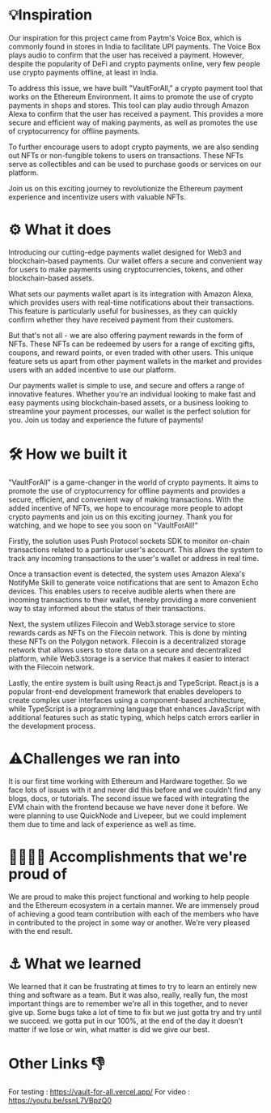 # 💡Inspiration
Our inspiration for this project came from Paytm's Voice Box, which is commonly found in stores in India to facilitate UPI payments. The Voice Box plays audio to confirm that the user has received a payment. However, despite the popularity of DeFi and crypto payments online, very few people use crypto payments offline, at least in India.

To address this issue, we have built "VaultForAll," a crypto payment tool that works on the Ethereum Environment. It aims to promote the use of crypto payments in shops and stores. This tool can play audio through Amazon Alexa to confirm that the user has received a payment. This provides a more secure and efficient way of making payments, as well as promotes the use of cryptocurrency for offline payments.

To further encourage users to adopt crypto payments, we are also sending out NFTs or non-fungible tokens to users on transactions. These NFTs serve as collectibles and can be used to purchase goods or services on our platform.

Join us on this exciting journey to revolutionize the Ethereum payment experience and incentivize users with valuable NFTs.


# ⚙️ What it does
Introducing our cutting-edge payments wallet designed for Web3 and blockchain-based payments. Our wallet offers a secure and convenient way for users to make payments using cryptocurrencies, tokens, and other blockchain-based assets.

What sets our payments wallet apart is its integration with Amazon Alexa, which provides users with real-time notifications about their transactions. This feature is particularly useful for businesses, as they can quickly confirm whether they have received payment from their customers.

But that's not all - we are also offering payment rewards in the form of NFTs. These NFTs can be redeemed by users for a range of exciting gifts, coupons, and reward points, or even traded with other users. This unique feature sets us apart from other payment wallets in the market and provides users with an added incentive to use our platform.

Our payments wallet is simple to use, and secure and offers a range of innovative features. Whether you're an individual looking to make fast and easy payments using blockchain-based assets, or a business looking to streamline your payment processes, our wallet is the perfect solution for you. Join us today and experience the future of payments!


# 🛠️ How we built it
"VaultForAll" is a game-changer in the world of crypto payments. It aims to promote the use of cryptocurrency for offline payments and provides a secure, efficient, and convenient way of making transactions. With the added incentive of NFTs, we hope to encourage more people to adopt crypto payments and join us on this exciting journey. Thank you for watching, and we hope to see you soon on "VaultForAll!"

Firstly, the solution uses Push Protocol sockets SDK to monitor on-chain transactions related to a particular user's account. This allows the system to track any incoming transactions to the user's wallet or address in real time.

Once a transaction event is detected, the system uses Amazon Alexa's NotifyMe Skill to generate voice notifications that are sent to Amazon Echo devices. This enables users to receive audible alerts when there are incoming transactions to their wallet, thereby providing a more convenient way to stay informed about the status of their transactions.

Next, the system utilizes Filecoin and Web3.storage service to store rewards cards as NFTs on the Filecoin network. This is done by minting these NFTs on the Polygon network. Filecoin is a decentralized storage network that allows users to store data on a secure and decentralized platform, while Web3.storage is a service that makes it easier to interact with the Filecoin network.

Lastly, the entire system is built using React.js and TypeScript. React.js is a popular front-end development framework that enables developers to create complex user interfaces using a component-based architecture, while TypeScript is a programming language that enhances JavaScript with additional features such as static typing, which helps catch errors earlier in the development process.




# ⚠️Challenges we ran into
It is our first time working with Ethereum and Hardware together. So we face lots of issues with it and never did this before and we couldn't find any blogs, docs, or tutorials. 
The second issue we faced with integrating the EVM chain with the frontend because we have never done it before.
We were planning to use QuickNode and Livepeer, but we could implement them due to time and lack of experience as well as time. 



# 👩‍💼🧑‍💻 Accomplishments that we're proud of
We are proud to make this project functional and working to help people and the Ethereum ecosystem in a certain manner.
We are immensely proud of achieving a good team contribution with each of the members who have in contributed to the project in some way or another.
We're very pleased with the end result.



# ⚓ What we learned
We learned that it can be frustrating at times to try to learn an entirely new thing and software as a team. But it was also, really, really fun, the most important things are to remember we're all in this together, and to never give up. Some bugs take a lot of time to fix but we just gotta try and try until we succeed. we gotta put in our 100%, at the end of the day it doesn't matter if we lose or win, what matter is did we give our best.

 
# Other Links 👎
For testing : https://vault-for-all.vercel.app/
For video : https://youtu.be/ssnL7VBpzQ0










